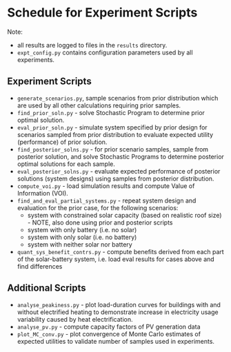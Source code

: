 # Schedule for Experiment Scripts

Note:
- all results are logged to files in the `results` directory.
- `expt_config.py` contains configuration parameters used by all experiments.

## Experiment Scripts
- `generate_scenarios.py`, sample scenarios from prior distribution which are used by all other calculations requiring prior samples.
- `find_prior_soln.py` - solve Stochastic Program to determine prior optimal solution.
- `eval_prior_soln.py` - simulate system specified by prior design for scenarios sampled from prior distribution to evaluate expected utility (performance) of prior solution.
- `find_posterior_solns.py` - for prior scenario samples, sample from posterior solution, and solve Stochastic Programs to determine posterior optimal solutions for each sample.
- `eval_posterior_solns.py` - evaluate expected performance of posterior solutions (system designs) using samples from posterior distribution.
- `compute_voi.py` - load simulation results and compute Value of Information (VOI).
- `find_and_eval_partial_systems.py` - repeat system design and evaluation for the prior case, for the following scenarios:
    - system with constrained solar capacity (based on realistic roof size) - NOTE, also done using prior and posterior scripts
    - system with only battery (i.e. no solar)
    - system with only solar (i.e. no battery)
    - system with neither solar nor battery
- `quant_sys_benefit_contrs.py` - compute benefits derived from each part of the solar-battery system, i.e. load eval results for cases above and find differences

## Additional Scripts
- `analyse_peakiness.py` - plot load-duration curves for buildings with and without electrified heating to demonstrate increase in electricity usage variability caused by heat electrification.
- `analyse_pv.py` - compute capacity factors of PV generation data
- `plot_MC_conv.py` - plot convergence of Monte Carlo estimates of expected utilities to validate number of samples used in experiments.